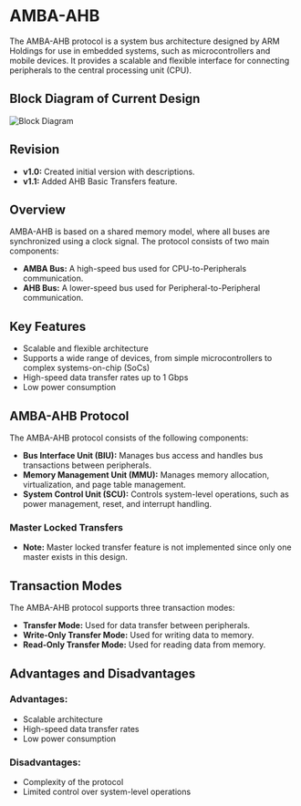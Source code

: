 # AMBA-AHB
The AMBA-AHB protocol is a system bus architecture designed by ARM Holdings for use in embedded systems, such as microcontrollers and mobile devices. It provides a scalable and flexible interface for connecting peripherals to the central processing unit (CPU).

## Block Diagram of Current Design
![Block Diagram](https://github.com/user-attachments/assets/d7aa2162-419b-4777-ac52-c81eacc47eb4)

## Revision
- **v1.0:** Created initial version with descriptions.  
- **v1.1:** Added AHB Basic Transfers feature.

## Overview
AMBA-AHB is based on a shared memory model, where all buses are synchronized using a clock signal. The protocol consists of two main components:

- **AMBA Bus:** A high-speed bus used for CPU-to-Peripherals communication.  
- **AHB Bus:** A lower-speed bus used for Peripheral-to-Peripheral communication.

## Key Features
- Scalable and flexible architecture  
- Supports a wide range of devices, from simple microcontrollers to complex systems-on-chip (SoCs)  
- High-speed data transfer rates up to 1 Gbps  
- Low power consumption  

## AMBA-AHB Protocol
The AMBA-AHB protocol consists of the following components:
- **Bus Interface Unit (BIU):** Manages bus access and handles bus transactions between peripherals.  
- **Memory Management Unit (MMU):** Manages memory allocation, virtualization, and page table management.  
- **System Control Unit (SCU):** Controls system-level operations, such as power management, reset, and interrupt handling.

### Master Locked Transfers
- **Note:** Master locked transfer feature is not implemented since only one master exists in this design.

## Transaction Modes
The AMBA-AHB protocol supports three transaction modes:
- **Transfer Mode:** Used for data transfer between peripherals.  
- **Write-Only Transfer Mode:** Used for writing data to memory.  
- **Read-Only Transfer Mode:** Used for reading data from memory.

## Advantages and Disadvantages
### Advantages:
- Scalable architecture  
- High-speed data transfer rates  
- Low power consumption  

### Disadvantages:
- Complexity of the protocol  
- Limited control over system-level operations  
